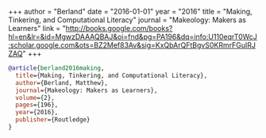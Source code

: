 +++
author = "Berland"
date = "2016-01-01"
year = "2016"
title = "Making, Tinkering, and Computational Literacy"
journal = "Makeology: Makers as Learners"
link = "http://books.google.com/books?hl=en&lr=&id=MgwzDAAAQBAJ&oi=fnd&pg=PA196&dq=info:U110eqrT0WcJ:scholar.google.com&ots=BZ2Mef83Av&sig=KxQbArQFtBgvS0KRmrFGuIRJZAQ"
+++
```bibtex
@article{berland2016making,
  title={Making, Tinkering, and Computational Literacy},
  author={Berland, Matthew},
  journal={Makeology: Makers as Learners},
  volume={2},
  pages={196},
  year={2016},
  publisher={Routledge}
}
```
